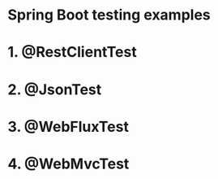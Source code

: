 # Spring Boot testing examples

# 1. @RestClientTest



# 2. @JsonTest



# 3. @WebFluxTest



# 4. @WebMvcTest

